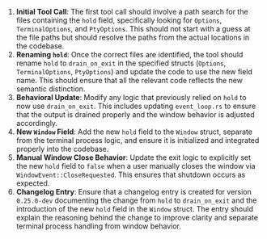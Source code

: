 1. **Initial Tool Call**: The first tool call should involve a path search for the files containing the `hold` field, specifically looking for `Options`, `TerminalOptions`, and `PtyOptions`. This should not start with a guess at the file paths but should resolve the paths from the actual locations in the codebase.
2. **Renaming `hold`**: Once the correct files are identified, the tool should rename `hold` to `drain_on_exit` in the specified structs (`Options`, `TerminalOptions`, `PtyOptions`) and update the code to use the new field name. This should ensure that all the relevant code reflects the new semantic distinction.
3. **Behavioral Update**: Modify any logic that previously relied on `hold` to now use `drain_on_exit`. This includes updating `event_loop.rs` to ensure that the output is drained properly and the window behavior is adjusted accordingly.
4. **New `Window` Field**: Add the new `hold` field to the `Window` struct, separate from the terminal process logic, and ensure it is initialized and integrated properly into the codebase.
5. **Manual Window Close Behavior**: Update the exit logic to explicitly set the new `hold` field to `false` when a user manually closes the window via `WindowEvent::CloseRequested`. This ensures that shutdown occurs as expected.
6. **Changelog Entry**: Ensure that a changelog entry is created for version `0.25.0-dev` documenting the change from `hold` to `drain_on_exit` and the introduction of the new `hold` field in the `Window` struct. The entry should explain the reasoning behind the change to improve clarity and separate terminal process handling from window behavior.
